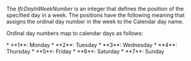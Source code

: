 The _IfcDayInWeekNumber_ is an integer that defines the position of the specified day in a week. The positions have the following meaning that assigns the ordinal day number in the week to the Calendar day name.

Ordinal day numbers map to calendar days as follows:

\* \*\*1\*\*: Monday
\* \*\*2\*\*: Tuesday
\* \*\*3\*\*: Wednesday
\* \*\*4\*\*: Thursday
\* \*\*5\*\*: Friday
\* \*\*6\*\*: Saturday
\* \*\*7\*\*: Sunday
